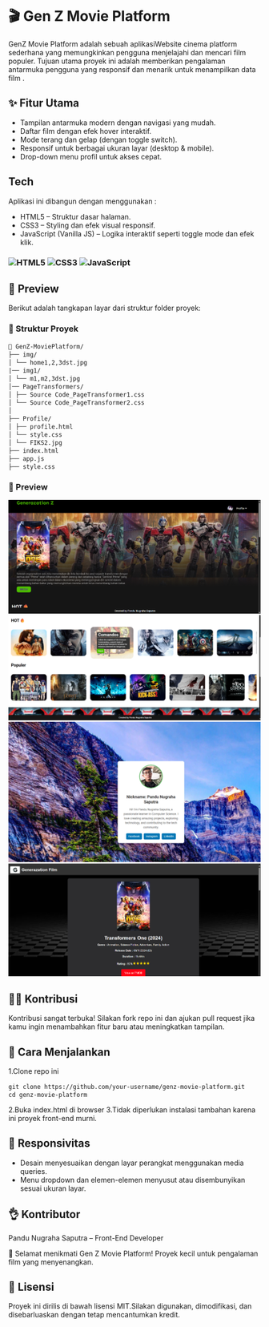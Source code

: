 # 🎬 Gen Z Movie Platform
GenZ Movie Platform adalah sebuah aplikasiWebsite cinema platform sederhana yang memungkinkan pengguna menjelajahi dan mencari film populer. Tujuan utama proyek ini adalah memberikan pengalaman antarmuka pengguna yang responsif dan menarik untuk menampilkan data film .


## ✨ Fitur Utama
- Tampilan antarmuka modern dengan navigasi yang mudah.
- Daftar film dengan efek hover interaktif.
- Mode terang dan gelap (dengan toggle switch).
- Responsif untuk berbagai ukuran layar (desktop & mobile).
- Drop-down menu profil untuk akses cepat.

## Tech
Aplikasi ini dibangun dengan menggunakan :
- HTML5 – Struktur dasar halaman.
- CSS3 – Styling dan efek visual responsif.
- JavaScript (Vanilla JS) – Logika interaktif seperti toggle mode dan efek klik.
### ![HTML5](https://img.shields.io/badge/html5-%23E34F26.svg?style=for-the-badge&logo=html5&logoColor=white) ![CSS3](https://img.shields.io/badge/css3-%231572B6.svg?style=for-the-badge&logo=css3&logoColor=white) ![JavaScript](https://img.shields.io/badge/javascript-%23323330.svg?style=for-the-badge&logo=javascript&logoColor=%23F7DF1E)
## 📸 Preview

Berikut adalah tangkapan layar dari struktur folder proyek:
### 📁 Struktur Proyek
```
📁 GenZ-MoviePlatform/
├── img/
│ └── home1,2,3dst.jpg
|── img1/
│ └── m1,m2,3dst.jpg
│── PageTransformers/
│ ├── Source Code_PageTransformer1.css
│ └── Source Code_PageTransformer2.css
│
├── Profile/
│ ├── profile.html
│ └── style.css
│ └── FIKS2.jpg
├── index.html
├── app.js
├── style.css
```

### 📸 Preview
![Landingpage](preview/Landingpage.png)
![ListCinema](preview/ListCinema.png)
![profilepage](preview/profilepage.png)
![transformerpage](preview/transformerpage.png)

## 🧑‍💻 Kontribusi
Kontribusi sangat terbuka! Silakan fork repo ini dan ajukan pull request jika kamu ingin menambahkan fitur baru atau meningkatkan tampilan.

## 🚀 Cara Menjalankan
1.Clone repo ini
```
git clone https://github.com/your-username/genz-movie-platform.git
cd genz-movie-platform
```
2.Buka index.html di browser
3.Tidak diperlukan instalasi tambahan karena ini proyek front-end murni.

## 📱 Responsivitas
- Desain menyesuaikan dengan layar perangkat menggunakan media queries.
- Menu dropdown dan elemen-elemen menyusut atau disembunyikan sesuai ukuran layar.

## 👌 Kontributor

Pandu Nugraha Saputra – Front-End Developer


🎥 Selamat menikmati Gen Z Movie Platform! Proyek kecil untuk pengalaman film yang menyenangkan.

## 📄 Lisensi

Proyek ini dirilis di bawah lisensi MIT.Silakan digunakan, dimodifikasi, dan disebarluaskan dengan tetap mencantumkan kredit.

